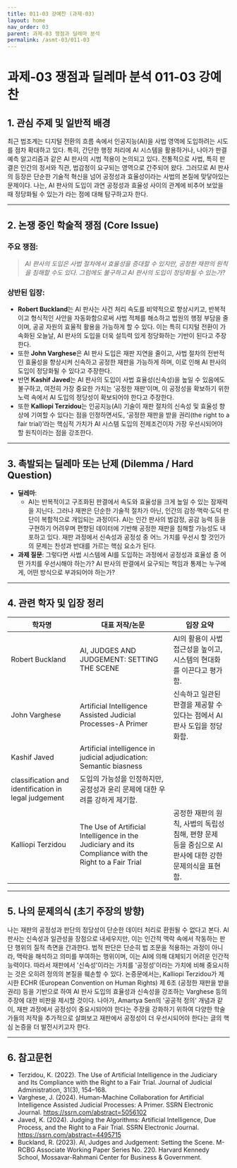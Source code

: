 ```yaml
---
title: 011-03 강예찬 (과제-03)
layout: home
nav_order: 03
parent: 과제-03 쟁점과 딜레마 분석
permalink: /asmt-03/011-03
---
```


# 과제-03 쟁점과 딜레마 분석 011-03 강예찬 

## 1. 관심 주제 및 일반적 배경

최근 법조계는 디지털 전환의 흐름 속에서 인공지능(AI)을 사법 영역에 도입하려는 시도를 점차 확대하고 있다. 특히, 간단한 행정 처리에 AI 시스템을 활용하거나, 나아가 판결 예측 알고리즘과 같은 AI 판사의 시범 적용이 논의되고 있다. 전통적으로 사법, 특히 판결은 인간의 정서와 직관, 법감정이 요구되는 영역으로 간주되어 왔다. 그러므로 AI 판사의 등장은 단순한 기술적 혁신을 넘어 공정성과 효율성이라는 사법의 본질에 맞닿아있는 문제이다. 나는, AI 판사의 도입이 과연 공정성과 효율성 사이의 관계에 비추어 보았을 때 정당화될 수 있는가 라는 점에 대해 탐구하고자 한다.

---

## 2. 논쟁 중인 학술적 쟁점 (Core Issue)

### 주요 쟁점:  

> *AI 판사의 도입은 사법 절차에서 효율성을 증대할 수 있지만, 공정한 재판의 원칙을 침해할 수도 있다. 그럼에도 불구하고 AI 판사의 도입이 정당화될 수 있는가?*

### 상반된 입장:
- **Robert Buckland**는 AI 판사는 사건 처리 속도를 비약적으로 향상시키고, 반복적이고 형식적인 사안을 자동화함으로써 사법 적체를 해소하고 법원의 행정 부담을 줄이며, 공공 자원의 효율적 활용을 가능하게 할 수 있다. 이는 특히 디지털 전환이 가속화된 오늘날, AI 판사의 도입을 더욱 설득력 있게 정당화하는 기반이 된다고 주장한다.
- 또한 **John Varghese**은 AI 판사 도입은 재판 지연을 줄이고, 사법 절차의 전반적인 효율성을 향상시켜 신속하고 공정한 재판을 가능하게 하며, 이로 인해 AI 판사의 도입이 정당화될 수 있다고 주장한다.
- 반면 **Kashif Javed**는 AI 판사의 도입이 사법 효율성(신속성)을 높일 수 있음에도 불구하고, 여전히 가장 중요한 가치는 ‘공정한 재판’이며, 이 공정성을 확보하기 위한 노력 속에서 AI 도입의 정당성이 확보되어야 한다고 주장한다.
- 또한 **Kalliopi Terzidou**는 인공지능(AI) 기술이 재판 절차의 신속성 및 효율성 향상에 기여할 수 있다는 점을 인정하면서도, ‘공정한 재판을 받을 권리(the right to a fair trial)’라는 핵심적 가치가 AI 시스템 도입의 전제조건이자 가장 우선시되어야 할 원칙이라는 점을 강조한다.

---

## 3. 촉발되는 딜레마 또는 난제 (Dilemma / Hard Question)

- **딜레마**: 
  - AI는 반복적이고 구조화된 판결에서 속도와 효율성을 크게 높일 수 있는 잠재력을 지닌다. 그러나 재판은 단순한 기술적 절차가 아닌, 인간의 감정·맥락·도덕 판단이 복합적으로 개입되는 과정이다. AI는 인간 판사의 법감정, 공감 능력 등을 구현하기 어려우며 편향된 데이터에 기반해 공정한 재판을 침해할 가능성도 내포하고 있다. 재판 과정에서 신속성과 공정성 중 어느 가치를 우선시 할 것인가의 문제는 찬성과 반대를 가르는 핵심 요소가 된다.
- **과제 질문**: 그렇다면 사법 시스템에 AI를 도입하는 과정에서 공정성과 효율성 중 어떤 가치를 우선시해야 하는가? AI 판사의 판결에서 요구되는 책임과 통제는 누구에게, 어떤 방식으로 부과되어야 하는가?

---

## 4. 관련 학자 및 입장 정리

| 학자명             | 대표 저작/논문                                   | 입장 요약 |
|--------------------|-------------------------------------------------|-----------|
| Robert Buckland | AI, JUDGES AND JUDGEMENT: SETTING THE SCENE | AI의 활용이 사법 접근성을 높이고, 시스템의 현대화를 이끈다고 평가함. |
| John Varghese | Artificial Intelligence Assisted Judicial Processes-A Primer | 신속하고 일관된 판결을 제공할 수 있다는 점에서 AI 판사 도입을 정당화함. |
| Kashif Javed | Artificial intelligence in judicial adjudication: Semantic biasness 
classification and identification in legal judgement | 도입의 가능성을 인정하지만, 공정성과 윤리 문제에 대한 우려를 강하게 제기함. |
| Kalliopi Terzidou | The Use of Artificial Intelligence in the Judiciary and its Compliance with the Right to a Fair Trial | 공정한 재판의 원칙, 사법의 독립성 침해, 편향 문제 등을 중심으로 AI 판사에 대한 강한 문제의식을 표현함. |

---

## 5. 나의 문제의식 (초기 주장의 방향)

나는 재판의 공정성과 판단의 정당성이 단순한 데이터 처리로 환원될 수 없다고 본다. AI 판사는 신속성과 일관성을 장점으로 내세우지만, 이는 인간적 맥락 속에서 작동하는 판단 행위의 질적 측면을 간과한다. 법적 판단은 단순히 법 조문을 적용하는 과정이 아니라, 맥락을 해석하고 의미를 부여하는 행위이며, 이는 AI에 의해 대체되기 어려운 인간적 능력이다. 따라서 재판에서 '신속성'이라는 가치를 '공정성'이라는 가치에 비해 중요시하는 것은 오히려 정의의 본질을 훼손할 수 있다. 논증문에서는, Kalliopi Terzidou가 제시한 ECHR (European Convention on Human Rights) 제 6조 (공정한 재판을 받을 권리) 등을 기반으로 하여 AI 판사 도입의 효율성과 신속성을 강조하는 Varghese 등의 주장에 대한 비판을 제시할 것이다. 나아가, Amartya Sen의 '공공적 정의' 개념과 같이, 재판 과정에서 공정성이 중요시되어야 한다는 주장을 강화하기 위하여 다양한 학술가들의 저작을 추가적으로 살펴보고 재판에서 공정성이 더 우선시되어야 한다는 글의 핵심 논증을 더 발전시키고자 한다.

---

## 6. 참고문헌

- Terzidou, K. (2022). The Use of Artificial Intelligence in the Judiciary and Its Compliance with the Right to a Fair Trial. Journal of Judicial Administration, 31(3), 154–168.
- Varghese, J. (2024). Human-Machine Collaboration for Artificial Intelligence Assisted Judicial Processes: A Primer. SSRN Electronic Journal. https://ssrn.com/abstract=5056102
- Javed, K. (2024). Judging the Algorithms: Artificial Intelligence, Due Process, and the Right to a Fair Trial. SSRN Electronic Journal. https://ssrn.com/abstract=4495715
- Buckland, R. (2023). AI, Judges and Judgement: Setting the Scene. M-RCBG Associate Working Paper Series No. 220. Harvard Kennedy School, Mossavar-Rahmani Center for Business & Government.